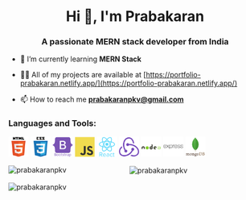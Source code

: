 <h1 align="center">Hi 👋, I'm Prabakaran</h1>
<h3 align="center">A passionate MERN stack developer from India</h3>

- 🌱 I’m currently learning **MERN Stack**

- 👨‍💻 All of my projects are available at [https://portfolio-prabakaran.netlify.app/](https://portfolio-prabakaran.netlify.app/)

- 📫 How to reach me **prabakaranpkv@gmail.com**


<p align="left">
</p>

<h3 align="left">Languages and Tools:</h3>
<p align="left">
  <img src="https://raw.githubusercontent.com/devicons/devicon/master/icons/html5/html5-original-wordmark.svg" alt="html5" width="40" height="40"/>  <img src="https://raw.githubusercontent.com/devicons/devicon/master/icons/css3/css3-original-wordmark.svg" alt="css3" width="40" height="40"/>  <img src="https://raw.githubusercontent.com/devicons/devicon/master/icons/bootstrap/bootstrap-plain-wordmark.svg" alt="bootstrap" width="40" height="40"/> <img src="https://raw.githubusercontent.com/devicons/devicon/master/icons/javascript/javascript-original.svg" alt="javascript" width="40" height="40"/>  <img src="https://raw.githubusercontent.com/devicons/devicon/master/icons/react/react-original-wordmark.svg" alt="react" width="40" height="40"/>  <img src="https://raw.githubusercontent.com/devicons/devicon/master/icons/redux/redux-original.svg" alt="redux" width="40" height="40"/> <img src="https://raw.githubusercontent.com/devicons/devicon/master/icons/nodejs/nodejs-original-wordmark.svg" alt="nodejs" width="40" height="40"/> <img src="https://raw.githubusercontent.com/devicons/devicon/master/icons/express/express-original-wordmark.svg" alt="express" width="40" height="40"/> 
     <img src="https://raw.githubusercontent.com/devicons/devicon/master/icons/mongodb/mongodb-original-wordmark.svg" alt="mongodb" width="40" height="40"/>  </p>

<p><img align="left" width="47%" src="https://github-readme-stats.vercel.app/api/top-langs?username=prabakaranpkv&show_icons=true&locale=en&layout=compact" alt="prabakaranpkv" />

&nbsp;<img align="center" width="47%" src="https://github-readme-stats.vercel.app/api?username=prabakaranpkv&show_icons=true&locale=en" alt="prabakaranpkv" /></p>

<p><img align="center" src="https://github-readme-streak-stats.herokuapp.com/?user=prabakaranpkv&" alt="prabakaranpkv" /></p>
